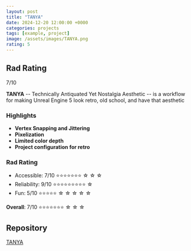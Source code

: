 ```yaml
---
layout: post
title: "TANYA"
date: 2024-12-20 12:00:00 +0000
categories: projects
tags: [example, project]
image: /assets/images/TANYA.png
rating: 5
---
```


## Rad Rating
7/10

**TANYA** -- Technically Antiquated Yet Nostalgia Aesthetic -- is a workflow for making Unreal Engine 5 look retro, old school, and have that aesthetic


### Highlights
- **Vertex Snapping and Jittering** 
- **Pixelization** 
- **Limited color depth** 
- **Project configuration for retro**

### Rad Rating

* Accessible:   7/10 ⭐⭐⭐⭐⭐⭐⭐ ☆ ☆ ☆ 
* Reliability:  9/10 ⭐⭐⭐⭐⭐⭐⭐⭐⭐ ☆
* Fun:          5/10 ⭐⭐⭐⭐⭐ ☆ ☆ ☆ ☆ ☆

**Overall**: 7/10 ⭐⭐⭐⭐⭐⭐⭐ ☆ ☆ ☆

## Repository
[TANYA](https://github.com/radlab570/TANYA)
